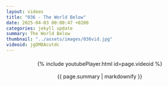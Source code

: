 ```yaml
---
layout: videos
title: "036 - The World Below"
date: 2025-04-03 00:00:47 +0200
categories: jekyll update
summary: The World Below
thumbnail: "../assets/images/036vid.jpg"
videoid: jgDM8Acutdc
---
```


<div style="text-align: center; margin-top: 20px;">
  {% include youtubePlayer.html id=page.videoid %}
  <p style="margin-top: 15px; font-size: 1.2em; color: #333;">
    <p>{{ page.summary | markdownify }}</p>
  </p>
</div>
